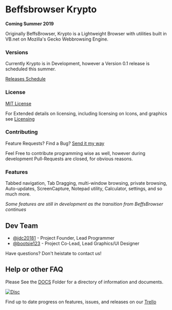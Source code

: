 # Beffsbrowser Krypto

**Coming Summer 2019** 


Originally BeffsBrowser, Krypto is a Lightweight Browser with utilities built in VB.net on Mozilla's Gecko Webbrowsing Engine. 


### Versions

Currently Krypto is in Development, however a Version 0.1 release is scheduled this summer. 

[Releases Schedule](https://github.com/jdc20181/Krypto/tree/master/Releases#release-schedule--archiving-policies)

### License

[MIT License](https://github.com/jdc20181/Krypto/blob/master/LICENSE)

For Extended details on licensing, including licensing on Icons, and graphics see [Licensing](https://github.com/jdc20181/Krypto/blob/master/Docs/Licensing.md)

### Contributing

Feature Requests? Find a Bug? [Send it my way](https://github.com/jdc20181/Krypto/issues/new)  

Feel Free to contribute programming wise as well, however during development Pull-Requests are closed, for obvious reasons. 

### Features

Tabbed navigation, Tab Dragging, multi-window browsing, private browsing, Auto-updates, ScreenCapture, Notepad utility, Calculator, settings, and so much more. 

*Some features are still in development as the transition from BeffsBrowser continues*



## Dev Team 

+ [@jdc20181](https://github.com/jdc20181) - Project Founder, Lead Programmer
+ [@bootsie123](https://github.com/bootsie123) - Project Co-Lead, Lead Graphics/UI Designer

Have questions? Don't heistate to contact us! 

## Help or other FAQ 

Please See the [DOCS](https://github.com/jdc20181/Krypto/tree/master/Docs) Folder for a directory of information and documents. 

[![Disc](https://discordapp.com/api/guilds/568432777519693827/embed.png?style=shield)](https://discord.gg/SwgGCuX)

Find up to date progress on features, issues, and releases on our [Trello](https://trello.com/b/LA6P54ah/krypto-developer-organizing)

